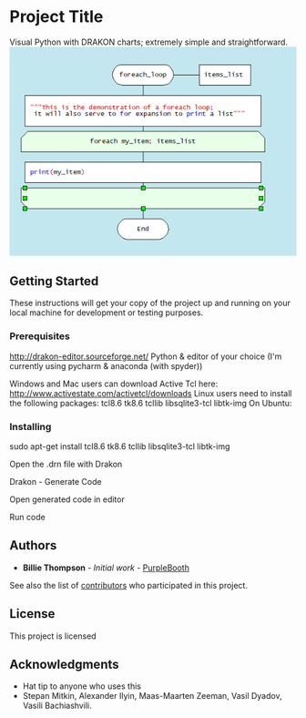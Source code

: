 # Project Title

Visual Python with DRAKON charts; extremely simple and straightforward.
![](foreach_ex.png)

## Getting Started

These instructions will get your copy of the project up and running on your local machine for development or testing purposes.


### Prerequisites


http://drakon-editor.sourceforge.net/
Python & editor of your choice (I'm currently using pycharm & anaconda (with spyder))

Windows and Mac users can download Active Tcl here: http://www.activestate.com/activetcl/downloads
Linux users need to install the following packages:
tcl8.6
tk8.6
tcllib
libsqlite3-tcl
libtk-img
On Ubuntu:

### Installing

sudo apt-get install tcl8.6 tk8.6 tcllib libsqlite3-tcl libtk-img




Open the .drn file with Drakon

Drakon - Generate Code

Open generated code in editor

Run code


## Authors

* **Billie Thompson** - *Initial work* - [PurpleBooth](https://github.com/PurpleBooth)

See also the list of [contributors](https://github.com/your/project/contributors) who participated in this project.

## License

This project is licensed 

## Acknowledgments

* Hat tip to anyone who uses this
* Stepan Mitkin, Alexander Ilyin, Maas-Maarten Zeeman, Vasil Dyadov, Vasili Bachiashvili.

